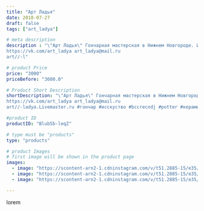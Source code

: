 ```yaml
---
title: "Арт Ладья"
date: 2018-07-27
draft: false
tags: ["art_ladya"]

# meta description
description : "\"Арт Ладья\" Гончарная мастерская в Нижнем Новгороде. Изготовление керамики и мастер//-классы по обучению. 
https://vk.com/art_ladya art_ladya@mail.ru 
art//-l"

# product Price
price: "3000"
priceBefore: "3600.0"

# Product Short Description
shortDescription: "\"Арт Ладья\" Гончарная мастерская в Нижнем Новгороде. Изготовление керамики и мастер//-классы по обучению. 
https://vk.com/art_ladya art_ladya@mail.ru 
art//-ladya.Livemaster.ru #гончар #исскуство #bccrecndj #potter #керамикадляинтерьера #керамикаручнаяработа #гончарнаямастерская #керамиканазаказ #handmade #посудаизглины #славянскиесказки #гончарнаяпосуда #эксклюзивнаякерамика #dishes #decor #ceramicar #mythology #claygoods #рожаница #earthenware #ceramic #design #графин #magic #ezoteric #ceramicart #vikins #warrior #clay #авторскаякерамика"

#product ID
productID: "Blub5b-leqZ"

# type must be "products"
type: "products"

# product Images
# first image will be shown in the product page
images:
  - image: "https://scontent-arn2-1.cdninstagram.com/v/t51.2885-15/e35/39914495_2062932123764977_8259996840703819776_n.jpg?tp=1&_nc_ht=scontent-arn2-1.cdninstagram.com&_nc_cat=101&_nc_ohc=txssvBbX1qAAX_lhRvM&ccb=7-4&oh=93452291f4512e07b7098ffef778e8e7&oe=6085FEE8&_nc_sid=83d603&ig_cache_key=MTgzMjUyMzgzMjE3MjU1Nzk4Nw%3D%3D.2-ccb7-4"
  - image: "https://scontent-arn2-1.cdninstagram.com/v/t51.2885-15/e35/40085762_283564159139817_5104975437713375232_n.jpg?se=8&tp=1&_nc_ht=scontent-arn2-1.cdninstagram.com&_nc_cat=109&_nc_ohc=ZH5UWU6znn8AX9_CMhT&ccb=7-4&oh=760cbfa3f48ef5fd083ec7e823eef3c6&oe=60839C11&_nc_sid=83d603&ig_cache_key=MTgzMjUyMzg0MTcxMDM5MTQ2Nw%3D%3D.2-ccb7-4"
  - image: "https://scontent-arn2-1.cdninstagram.com/v/t51.2885-15/e35/40284380_319998085437894_3378539661512146944_n.jpg?se=8&tp=1&_nc_ht=scontent-arn2-1.cdninstagram.com&_nc_cat=106&_nc_ohc=wnIYufAx-1sAX96jiy6&ccb=7-4&oh=4079c0c210e41c0c8f10df144a78a7ec&oe=60857F17&_nc_sid=83d603&ig_cache_key=MTgzMjUyMzg1MDQ4NDk3MDQ2Mw%3D%3D.2-ccb7-4"

---
```

lorem
